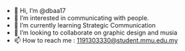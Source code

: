 - 👋 Hi, I’m @dbaa17
- 👀 I’m interested in communicating with people.
- 🌱 I’m currently learning Strategic Communication
- 💞️ I’m looking to collaborate on graphic design and musia
- 📫 How to reach me : 1191303330@student.mmu.edu.my

<!---
dbaa17/dbaa17 is a ✨ special ✨ repository because its `README.md` (this file) appears on your GitHub profile.
You can click the Preview link to take a look at your changes.
--->
